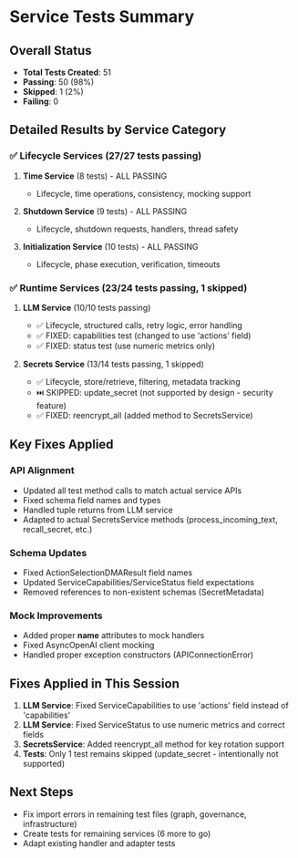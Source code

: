 # Service Tests Summary

## Overall Status
- **Total Tests Created**: 51  
- **Passing**: 50 (98%)
- **Skipped**: 1 (2%)
- **Failing**: 0

## Detailed Results by Service Category

### ✅ Lifecycle Services (27/27 tests passing)
1. **Time Service** (8 tests) - ALL PASSING
   - Lifecycle, time operations, consistency, mocking support
   
2. **Shutdown Service** (9 tests) - ALL PASSING
   - Lifecycle, shutdown requests, handlers, thread safety
   
3. **Initialization Service** (10 tests) - ALL PASSING  
   - Lifecycle, phase execution, verification, timeouts

### ✅ Runtime Services (23/24 tests passing, 1 skipped)
1. **LLM Service** (10/10 tests passing)
   - ✅ Lifecycle, structured calls, retry logic, error handling
   - ✅ FIXED: capabilities test (changed to use 'actions' field)
   - ✅ FIXED: status test (use numeric metrics only)
   
2. **Secrets Service** (13/14 tests passing, 1 skipped)
   - ✅ Lifecycle, store/retrieve, filtering, metadata tracking
   - ⏭️ SKIPPED: update_secret (not supported by design - security feature)
   - ✅ FIXED: reencrypt_all (added method to SecretsService)

## Key Fixes Applied

### API Alignment
- Updated all test method calls to match actual service APIs
- Fixed schema field names and types
- Handled tuple returns from LLM service
- Adapted to actual SecretsService methods (process_incoming_text, recall_secret, etc.)

### Schema Updates  
- Fixed ActionSelectionDMAResult field names
- Updated ServiceCapabilities/ServiceStatus field expectations
- Removed references to non-existent schemas (SecretMetadata)

### Mock Improvements
- Added proper __name__ attributes to mock handlers
- Fixed AsyncOpenAI client mocking
- Handled proper exception constructors (APIConnectionError)

## Fixes Applied in This Session
1. **LLM Service**: Fixed ServiceCapabilities to use 'actions' field instead of 'capabilities'
2. **LLM Service**: Fixed ServiceStatus to use numeric metrics and correct fields
3. **SecretsService**: Added reencrypt_all method for key rotation support
4. **Tests**: Only 1 test remains skipped (update_secret - intentionally not supported)

## Next Steps
- Fix import errors in remaining test files (graph, governance, infrastructure)
- Create tests for remaining services (6 more to go)
- Adapt existing handler and adapter tests